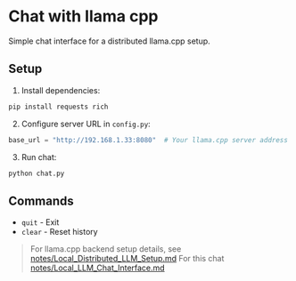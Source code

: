 # Chat with llama cpp 

Simple chat interface for a distributed llama.cpp setup.

## Setup

1. Install dependencies:
```bash
pip install requests rich
```

2. Configure server URL in `config.py`:
```python
base_url = "http://192.168.1.33:8080"  # Your llama.cpp server address
```

3. Run chat:
```bash
python chat.py
```

## Commands
- `quit` - Exit
- `clear` - Reset history

> For llama.cpp backend setup details, see [notes/Local_Distributed_LLM_Setup.md](notes/Local_Distributed_LLM_Setup.md)
> For this chat [notes/Local_LLM_Chat_Interface.md](notes/Local_LLM_Chat_Interface.md)


